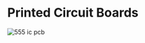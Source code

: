 # Printed Circuit Boards
![555 ic pcb](https://cpc.farnell.com/productimages/large/en_GB/HK01690-40.jpg)